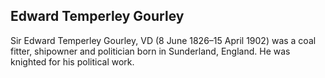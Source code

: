 ## Edward Temperley Gourley

Sir Edward Temperley Gourley, VD (8 June 1826–15 April 1902) was a coal fitter, shipowner and politician born in Sunderland, England. He was knighted for his political work.